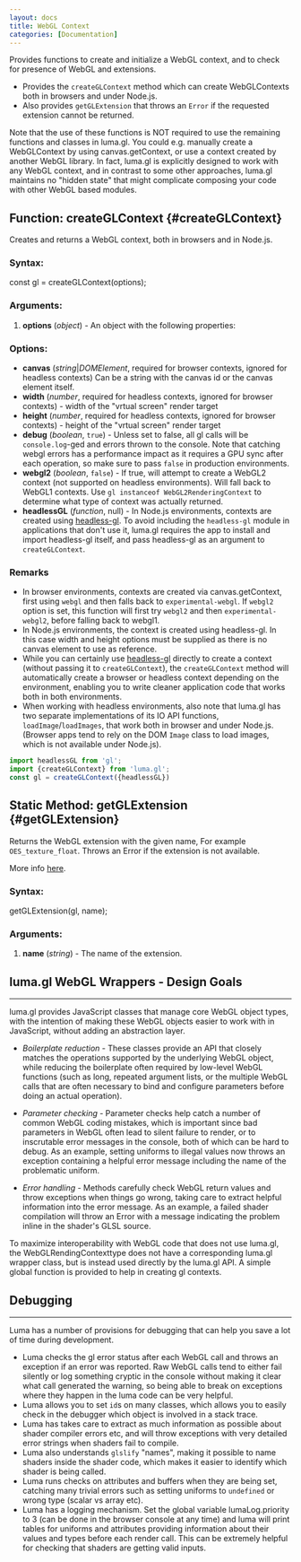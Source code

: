 ```yaml
---
layout: docs
title: WebGL Context
categories: [Documentation]
---
```


Provides functions to create and initialize a WebGL context, and
to check for presence of WebGL and extensions.

* Provides the `createGLContext` method which can create WebGLContexts
  both in browsers and under Node.js.
* Also provides `getGLExtension` that throws an `Error` if
  the requested extension cannot be returned.

Note that the use of these functions is NOT required to use the remaining
functions and classes in luma.gl.
You could e.g. manually create a WebGLContext by using canvas.getContext,
or use a context created by another WebGL library.
In fact, luma.gl is explicitly designed to work with any WebGL context, and
in contrast to some other approaches, luma.gl maintains no "hidden state"
that might complicate composing your code with other WebGL based modules.


Function: createGLContext {#createGLContext}
------------------------------------------------

Creates and returns a WebGL context, both in browsers and in Node.js.

### Syntax:

  const gl = createGLContext(options);

### Arguments:

1. **options** (*object*) - An object with the following properties:

### Options:

* **canvas** (*string*|*DOMElement*,
  required for browser contexts, ignored for headless contexts)
  Can be a string with the canvas id or the canvas element itself.
* **width** (*number*,
  required for headless contexts, ignored for browser contexts) -
  width of the "vrtual screen" render target
* **height** (*number*,
  required for headless contexts, ignored for browser contexts) -
  height of the "vrtual screen" render target
* **debug** (*boolean*, `true`) - Unless set to false,
  all gl calls will be `console.log`-ged and errors thrown to the console.
  Note that catching webgl errors has a performance impact as it requires
  a GPU sync after each operation, so make sure to pass `false` in production
  environments.
* **webgl2** (*boolean*, `false`) - If true, will attempt to create a
  WebGL2 context (not supported on headless environments). Will fall back
  to WebGL1 contexts. Use `gl instanceof WebGL2RenderingContext` to determine
  what type of context was actually returned.
* **headlessGL** (*function*, null) -
  In Node.js environments, contexts are created using
  [headless-gl](https://www.npmjs.com/package/gl).
  To avoid including the `headless-gl` module in applications that don't
  use it, luma.gl requires the app to
  install and import headless-gl itself, and pass headless-gl as an
  argument to `createGLContext`.


### Remarks

* In browser environments, contexts are created via canvas.getContext,
  first using `webgl` and then falls back to `experimental-webgl`. If
  `webgl2` option is set, this function will first try `webgl2` and then
  `experimental-webgl2`, before falling back to webgl1.
* In Node.js environments, the context is created using headless-gl.
  In this case width and height options must be supplied as there is
  no canvas element to use as reference.
* While you can certainly use
  [headless-gl](https://www.npmjs.com/package/gl) directly to
  create a context (without passing it to `createGLContext`),
  the `createGLContext` method will automatically create a browser or
  headless context depending on the environment, enabling you to write
  cleaner application code that works both in both environments.
* When working with headless environments, also note that luma.gl has two
  separate implementations of its IO API functions, `loadImage`/`loadImages`,
  that work both in browser and under Node.js. (Browser apps tend to rely on
  the DOM `Image` class to load images, which is not available under Node.js).

```js
import headlessGL from 'gl';
import {createGLContext} from 'luma.gl';
const gl = createGLContext({headlessGL})
```


Static Method: getGLExtension {#getGLExtension}
-----------------------------------------------------------

Returns the WebGL extension with the given name,
For example `OES_texture_float`.
Throws an Error if the extension is not available.

More info [here](http://www.khronos.org/registry/webgl/extensions/).

### Syntax:

  getGLExtension(gl, name);


### Arguments:

1. **name** (*string*) - The name of the extension.


## luma.gl WebGL Wrappers - Design Goals
---------------------------------

luma.gl provides JavaScript classes that manage core WebGL object types,
with the intention of making these WebGL objects easier to work with in
JavaScript, without adding an abstraction layer.

* *Boilerplate reduction* - These classes provide an API that closely matches
  the operations supported by the underlying WebGL object, while reducing
  the boilerplate often required by low-level WebGL functions (such as long,
  repeated argument lists, or the multiple WebGL calls that are often
  necessary to bind and configure parameters before doing an actual operation).

* *Parameter checking* - Parameter checks help catch a number of common
  WebGL coding mistakes, which is important since bad parameters in WebGL
  often lead to silent failure to render, or to inscrutable error messages
  in the console, both of which can be hard to debug. As an example,
  setting uniforms to illegal values now throws an exception containing a
  helpful error message including the name of the problematic uniform.

* *Error handling* - Methods carefully check WebGL return values and
  throw exceptions when things go wrong, taking care to extract helpful
  information into the error message.
  As an example, a failed shader compilation will throw an Error with a
  message indicating the problem inline in the shader's GLSL source.

To maximize interoperability with WebGL code that does not use luma.gl, the
WebGLRendingContexttype does not have a corresponding luma.gl wrapper class,
but is instead used directly by the luma.gl API.
A simple global function is provided to help in creating gl contexts.


## Debugging
---------------------------------

Luma has a number of provisions for debugging that can help you save a lot
of time during development.

* Luma checks the gl error status after each WebGL call and throws an
  exception if an error was reported. Raw WebGL calls tend to either fail
  silently or log something cryptic in the console without making it clear
  what call generated the warning, so being able to break
  on exceptions where they happen in the luma code can be very helpful.
* Luma allows you to set `id`s on many classes, which allows you to easily
  check in the debugger which object is involved in a stack trace.
* Luma has takes care to extract as much information as possible about
  shader compiler errors etc, and will throw exceptions with very detailed
  error strings when shaders fail to compile.
* Luma also understands `glslify` "names", making it possible to name shaders
  inside the shader code, which makes it easier to identify which shader
  is being called.
* Luma runs checks on attributes and buffers when they are being set,
  catching many trivial errors such as setting uniforms to `undefined`
  or wrong type (scalar vs array etc).
* Luma has a logging mechanism. Set the global variable lumaLog.priority to 3
  (can be done in the browser console at any time) and luma will print
  tables for uniforms and attributes providing information
  about their values and types before each render call. This can be extremely
  helpful for checking that shaders are getting valid inputs.

